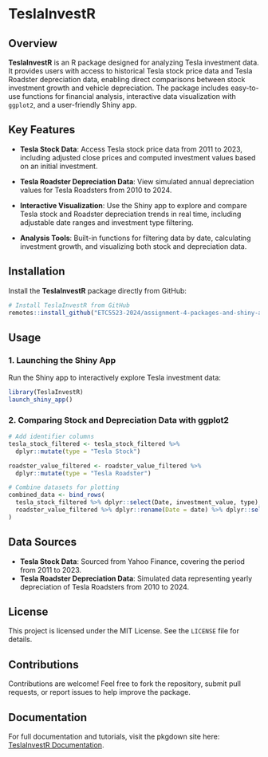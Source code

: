 
# TeslaInvestR

## Overview

**TeslaInvestR** is an R package designed for analyzing Tesla investment
data. It provides users with access to historical Tesla stock price data
and Tesla Roadster depreciation data, enabling direct comparisons
between stock investment growth and vehicle depreciation. The package
includes easy-to-use functions for financial analysis, interactive data
visualization with `ggplot2`, and a user-friendly Shiny app.

## Key Features

- **Tesla Stock Data**: Access Tesla stock price data from 2011 to 2023,
  including adjusted close prices and computed investment values based
  on an initial investment.

- **Tesla Roadster Depreciation Data**: View simulated annual
  depreciation values for Tesla Roadsters from 2010 to 2024.

- **Interactive Visualization**: Use the Shiny app to explore and
  compare Tesla stock and Roadster depreciation trends in real time,
  including adjustable date ranges and investment type filtering.

- **Analysis Tools**: Built-in functions for filtering data by date,
  calculating investment growth, and visualizing both stock and
  depreciation data.

## Installation

Install the **TeslaInvestR** package directly from GitHub:

``` r
# Install TeslaInvestR from GitHub
remotes::install_github("ETC5523-2024/assignment-4-packages-and-shiny-apps-nnam0004")
```

## Usage

### 1. Launching the Shiny App

Run the Shiny app to interactively explore Tesla investment data:

``` r
library(TeslaInvestR)
launch_shiny_app()
```

### 2. Comparing Stock and Depreciation Data with ggplot2

``` r
# Add identifier columns
tesla_stock_filtered <- tesla_stock_filtered %>%
  dplyr::mutate(type = "Tesla Stock")

roadster_value_filtered <- roadster_value_filtered %>%
  dplyr::mutate(type = "Tesla Roadster")

# Combine datasets for plotting
combined_data <- bind_rows(
  tesla_stock_filtered %>% dplyr::select(Date, investment_value, type),
  roadster_value_filtered %>% dplyr::rename(Date = date) %>% dplyr::select(Date, investment_value, type)
)
```

## Data Sources

- **Tesla Stock Data**: Sourced from Yahoo Finance, covering the period
  from 2011 to 2023.
- **Tesla Roadster Depreciation Data**: Simulated data representing
  yearly depreciation of Tesla Roadsters from 2010 to 2024.

## License

This project is licensed under the MIT License. See the `LICENSE` file
for details.

## Contributions

Contributions are welcome! Feel free to fork the repository, submit pull
requests, or report issues to help improve the package.

## Documentation

For full documentation and tutorials, visit the pkgdown site here:
[TeslaInvestR
Documentation](https://etc5523-2024.github.io/assignment-4-packages-and-shiny-apps-nnam0004/).
